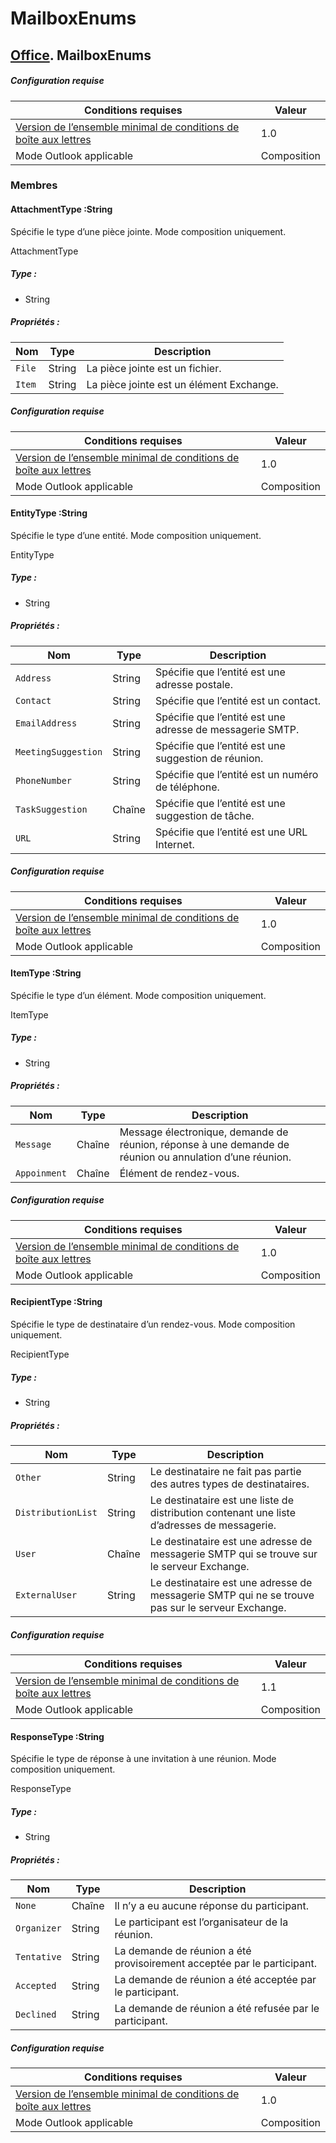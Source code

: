  

# <a name="mailboxenums"></a>MailboxEnums

## [Office](Office.md). MailboxEnums

##### <a name="requirements"></a>Configuration requise

|Conditions requises| Valeur|
|---|---|
|[Version de l’ensemble minimal de conditions de boîte aux lettres](../tutorial-api-requirement-sets.md)| 1.0|
|Mode Outlook applicable| Composition|

### <a name="members"></a>Membres

#### <a name="attachmenttype-:string"></a>AttachmentType :String

Spécifie le type d’une pièce jointe. Mode composition uniquement.

AttachmentType

##### <a name="type:"></a>Type :

*   String

##### <a name="properties:"></a>Propriétés :

|Nom| Type| Description|
|---|---|---|
|`File`| String|La pièce jointe est un fichier.|
|`Item`| String|La pièce jointe est un élément Exchange.|

##### <a name="requirements"></a>Configuration requise

|Conditions requises| Valeur|
|---|---|
|[Version de l’ensemble minimal de conditions de boîte aux lettres](../tutorial-api-requirement-sets.md)| 1.0|
|Mode Outlook applicable| Composition|
#### <a name="entitytype-:string"></a>EntityType :String

Spécifie le type d’une entité. Mode composition uniquement.

EntityType

##### <a name="type:"></a>Type :

*   String

##### <a name="properties:"></a>Propriétés :

|Nom| Type| Description|
|---|---|---|
|`Address`| String|Spécifie que l’entité est une adresse postale.|
|`Contact`| String|Spécifie que l’entité est un contact.|
|`EmailAddress`| String|Spécifie que l’entité est une adresse de messagerie SMTP.|
|`MeetingSuggestion`| String|Spécifie que l’entité est une suggestion de réunion.|
|`PhoneNumber`| String|Spécifie que l’entité est un numéro de téléphone.|
|`TaskSuggestion`| Chaîne|Spécifie que l’entité est une suggestion de tâche.|
|`URL`| String|Spécifie que l’entité est une URL Internet.|

##### <a name="requirements"></a>Configuration requise

|Conditions requises| Valeur|
|---|---|
|[Version de l’ensemble minimal de conditions de boîte aux lettres](../tutorial-api-requirement-sets.md)| 1.0|
|Mode Outlook applicable| Composition|
#### <a name="itemtype-:string"></a>ItemType :String

Spécifie le type d’un élément. Mode composition uniquement.

ItemType

##### <a name="type:"></a>Type :

*   String

##### <a name="properties:"></a>Propriétés :

|Nom| Type| Description|
|---|---|---|
|`Message`| Chaîne|Message électronique, demande de réunion, réponse à une demande de réunion ou annulation d’une réunion.|
|`Appoinment`| Chaîne|Élément de rendez-vous.|

##### <a name="requirements"></a>Configuration requise

|Conditions requises| Valeur|
|---|---|
|[Version de l’ensemble minimal de conditions de boîte aux lettres](../tutorial-api-requirement-sets.md)| 1.0|
|Mode Outlook applicable| Composition|
#### <a name="recipienttype-:string"></a>RecipientType :String

Spécifie le type de destinataire d’un rendez-vous. Mode composition uniquement.

RecipientType

##### <a name="type:"></a>Type :

*   String

##### <a name="properties:"></a>Propriétés :

|Nom| Type| Description|
|---|---|---|
|`Other`| String|Le destinataire ne fait pas partie des autres types de destinataires.|
|`DistributionList`| String|Le destinataire est une liste de distribution contenant une liste d’adresses de messagerie.|
|`User`| Chaîne|Le destinataire est une adresse de messagerie SMTP qui se trouve sur le serveur Exchange.|
|`ExternalUser`| String|Le destinataire est une adresse de messagerie SMTP qui ne se trouve pas sur le serveur Exchange.|

##### <a name="requirements"></a>Configuration requise

|Conditions requises| Valeur|
|---|---|
|[Version de l’ensemble minimal de conditions de boîte aux lettres](../tutorial-api-requirement-sets.md)| 1.1|
|Mode Outlook applicable| Composition|
#### <a name="responsetype-:string"></a>ResponseType :String

Spécifie le type de réponse à une invitation à une réunion. Mode composition uniquement.

ResponseType

##### <a name="type:"></a>Type :

*   String

##### <a name="properties:"></a>Propriétés :

|Nom| Type| Description|
|---|---|---|
|`None`| Chaîne|Il n’y a eu aucune réponse du participant.|
|`Organizer`| String|Le participant est l’organisateur de la réunion.|
|`Tentative`| String|La demande de réunion a été provisoirement acceptée par le participant.|
|`Accepted`| String|La demande de réunion a été acceptée par le participant.|
|`Declined`| String|La demande de réunion a été refusée par le participant.|

##### <a name="requirements"></a>Configuration requise

|Conditions requises| Valeur|
|---|---|
|[Version de l’ensemble minimal de conditions de boîte aux lettres](../tutorial-api-requirement-sets.md)| 1.0|
|Mode Outlook applicable| Composition|
